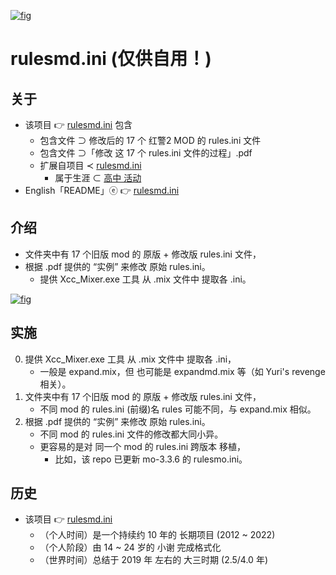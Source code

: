 <!-- ![fig](https://raw.githubusercontent.com/ChenZhu-Xie/rulesmd.ini/master/img/cover.png "对『心灵终结 3.3.6』修改『rulesmo.ini』后的『效果』") -->
<!-- ![fig](https://gitee.com/ChenZhu-Xie/rulesmd.ini/raw/master/img/cover.png "对『心灵终结 3.3.6』修改『rulesmo.ini』后的『效果』") -->
[![fig](https://gitee.com/ChenZhu-Xie/rulesmd.ini/raw/master/img/cover_paperclip.png "对『心灵终结 3.3.6』修改『rulesmo.ini』后的『效果』")](https://gitee.com/ChenZhu-Xie/rulesmd.ini/tree/master/rules.ini%E3%80%81rulesmd.ini%E3%80%81rulescs.ini%E3%80%81rulesmo.ini%E3%80%81abcdefg.ini/Mental%20Omega%20v3.3.6%20rulesmo.ini/%E6%9C%80%E7%BB%88%20ini "对『心灵终结 3.3.6』修改『rulesmo.ini』后的『效果』")

# rulesmd.ini (仅供自用！)

## 关于
* 该项目 👉 [rulesmd.ini](https://gitee.com/ChenZhu-Xie/rulesmd.ini) 包含
    * 包含文件 ⊃ 修改后的 17 个 红警2 MOD 的 rules.ini 文件
    * 包含文件 ⊃「修改 这 17 个 rules.ini 文件的过程」.pdf
    * 扩展自项目 ≺ [rulesmd.ini](https://gitee.com/ChenZhu-Xie/senior-high-school_activities/tree/master/2__2.2__rulesmd.ini__1.0_year)
        * 属于生涯 ⊂ [高中 活动](https://gitee.com/ChenZhu-Xie/senior-high-school_activities)
* English「README」ⓔ 👉 [rulesmd.ini](https://github.com/ChenZhu-Xie/rulesmd.ini)

## 介绍
* 文件夹中有 17 个旧版 mod 的 原版 + 修改版 rules.ini 文件，
* 根据 .pdf 提供的 “实例” 来修改 原始 rules.ini。
    * 提供 Xcc_Mixer.exe 工具 从 .mix 文件中 提取各 .ini。

<!-- ![fig](https://raw.githubusercontent.com/ChenZhu-Xie/rulesmd.ini/master/img/cover2.png "『rulesmd.ini』中的『美国国旗』代码") -->
<!-- ![fig](https://gitee.com/ChenZhu-Xie/rulesmd.ini/raw/master/img/cover2.png "『rulesmd.ini』中的『美国国旗』代码") -->
[![fig](https://gitee.com/ChenZhu-Xie/rulesmd.ini/raw/master/img/cover2.png "『rulesmd.ini』中的『美国国旗』代码.pdf")](https://gitee.com/ChenZhu-Xie/rulesmd.ini/blob/master/17%E4%B8%AA%E7%BA%A2%E8%AD%A62MOD%E7%9A%84ini%E4%BF%AE%E6%94%B9%E5%AF%B9%E7%85%A7%E6%96%87%E6%A1%A3%EF%BC%88%E4%BB%85%E4%BE%9B%E8%87%AA%E5%A8%B1%E8%87%AA%E4%B9%90%EF%BC%9B%E5%9B%A0%E4%B8%BA%E6%88%91%E6%8A%80%E6%9C%AF%E4%B8%8D%E5%A4%AA%E5%A5%BD%EF%BC%8C%E5%8F%88%E5%8F%AA%E5%96%9C%E6%AC%A2%E6%86%8B%E6%86%8B%E4%B9%90%3D%20%3D...%EF%BC%89.pdf "『rulesmd.ini』中的『美国国旗』代码.pdf")

## 实施
0. 提供 Xcc_Mixer.exe 工具 从 .mix 文件中 提取各 .ini，  
    * 一般是 expand.mix，但 也可能是 expandmd.mix 等（如 Yuri's revenge 相关）。
1. 文件夹中有 17 个旧版 mod 的 原版 + 修改版 rules.ini 文件，  
    * 不同 mod 的 rules.ini (前缀)名 rules 可能不同，与 expand.mix 相似。
2. 根据 .pdf 提供的 “实例” 来修改 原始 rules.ini。  
    * 不同 mod 的 rules.ini 文件的修改都大同小异。  
    * 更容易的是对 同一个 mod 的 rules.ini 跨版本 移植，  
        * 比如，该 repo 已更新 mo-3.3.6 的 rulesmo.ini。

## 历史
* 该项目 👉 [rulesmd.ini](https://gitee.com/ChenZhu-Xie/rulesmd.ini)
    * （个人时间）是一个持续约 10 年的 长期项目 (2012 ~ 2022)
    * （个人阶段）由 14 ~ 24 岁的 小谢 完成格式化
    * （世界时间）总结于 2019 年 左右的 大三时期 (2.5/4.0 年)
    

<!-- ## 软件架构
软件架构说明


## 安装教程

1.  xxxx
2.  xxxx
3.  xxxx

## 使用说明

1.  xxxx
2.  xxxx
3.  xxxx

## 参与贡献

1.  Fork 本仓库
2.  新建 Feat_xxx 分支
3.  提交代码
4.  新建 Pull Request


## 特技

1.  使用 Readme\_XXX.md 来支持不同的语言，例如 Readme\_en.md, Readme\_zh.md
2.  Gitee 官方博客 [blog.gitee.com](https://blog.gitee.com)
3.  你可以 [https://gitee.com/explore](https://gitee.com/explore) 这个地址来了解 Gitee 上的优秀开源项目
4.  [GVP](https://gitee.com/gvp) 全称是 Gitee 最有价值开源项目，是综合评定出的优秀开源项目
5.  Gitee 官方提供的使用手册 [https://gitee.com/help](https://gitee.com/help)
6.  Gitee 封面人物是一档用来展示 Gitee 会员风采的栏目 [https://gitee.com/gitee-stars/](https://gitee.com/gitee-stars/) -->
